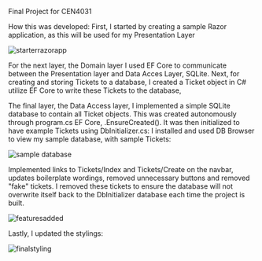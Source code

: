 Final Project for CEN4031

How this was developed:
First, I started by creating a sample Razor application, as this will be used for my Presentation Layer

![starterrazorapp](https://github.com/MalachiV12303/Final-Project/assets/60449281/0a1d50a0-b895-4514-9a5d-af90ede65a1f)

For the next layer, the Domain layer I used EF Core to communicate between the Presentation layer and Data Acces Layer, SQLite.
Next, for creating and storing Tickets to a database, I created a Ticket object in C# utilize EF Core to write these Tickets to the database,

The final layer, the Data Access layer, I implemented a simple SQLite database to contain all Ticket objects.  This was created autonomously through
program.cs EF Core, .EnsureCreated().  It was then initialized to have example Tickets using DbInitializer.cs:
I installed and used DB Browser to view my sample database, with sample Tickets:

![sample database](https://github.com/MalachiV12303/Final-Project/assets/60449281/ba2c8d27-e593-4dc2-a1e5-fff5c020c73f)

Implemented links to Tickets/Index and Tickets/Create on the navbar, updates boilerplate wordings, removed unnecessary buttons and removed "fake" tickets.
I removed these tickets to ensure the database will not overwrite itself back to the DbInitializer database each time the project is built.

![featuresadded](https://github.com/MalachiV12303/Final-Project/assets/60449281/e749e8e4-4a0e-45a3-a4ec-efbdb33a6f8c)

Lastly, I updated the stylings:

![finalstyling](https://github.com/MalachiV12303/Final-Project/assets/60449281/ebf9ece3-5dd5-43fa-a746-abbdddeeeb41)
